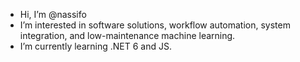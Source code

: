 - Hi, I’m @nassifo
- I’m interested in software solutions, workflow automation, system integration, and low-maintenance machine learning.
- I’m currently learning .NET 6 and JS.

<!---
nassifo/nassifo is a ✨ special ✨ repository because its `README.md` (this file) appears on your GitHub profile.
You can click the Preview link to take a look at your changes.
--->
